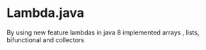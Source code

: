 # Lambda.java
By using new feature lambdas in java 8  implemented arrays , lists, bifunctional and collectors
